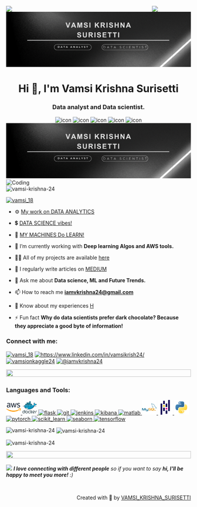 <img align="left" src="https://user-images.githubusercontent.com/65187002/144930161-2f783401-8d27-4fdf-a2f7-cc0ba32f1f1f.gif" width="21%" style="display:inline;"><img align="right" src="https://user-images.githubusercontent.com/65187002/144930161-2f783401-8d27-4fdf-a2f7-cc0ba32f1f1f.gif" width="21%" style="display:inline;">

<img src="https://raw.githubusercontent.com/Vamsi-Krishna-24/Vamsi-Krishna-24/main/VAMSI%20KRISHNA.png" alt="logo">

<h1 align="center">Hi 👋, I'm Vamsi Krishna Surisetti</h1>
<h3 align="center">Data analyst and Data scientist.</h3>

<div align="center">
  <img src="https://techstack-generator.vercel.app/github-icon.svg" alt="icon" width="50" height="50" />
  <img src="https://techstack-generator.vercel.app/python-icon.svg" alt="icon" width="50" height="50" />
  <img src="https://techstack-generator.vercel.app/docker-icon.svg" alt="icon" width="50" height="50" />
  <img src="https://techstack-generator.vercel.app/aws-icon.svg" alt="icon"width="50" height="50" />
  <img src="https://techstack-generator.vercel.app/mysql-icon.svg" alt="icon" width="50" height="50" />
</div>


<img src="https://raw.githubusercontent.com/Vamsi-Krishna-24/Vamsi-Krishna-24/main/VAMSI%20KRISHNA.png" >

<img align="right" alt="Coding" width="600" src="https://miro.medium.com/max/1360/1*zVnWJtyGOX_kUIDm6ccCfQ.gif">


<p align="left"> <img src="https://komarev.com/ghpvc/?username=vamsi-krishna-24&label=Profile%20views&color=0e75b6&style=flat" alt="vamsi-krishna-24" /> </p>

<p align="left"> <a href="https://twitter.com/vamsi_18" target="blank"><img src="https://img.shields.io/twitter/follow/vamsi_18?logo=twitter&style=for-the-badge" alt="vamsi_18" /></a> </p>

- ⚙️ [My work on DATA ANALYTICS ](https://github.com/Vamsi-Krishna-24/RetailData-Analytics-Nexus/blob/main/README.md)


- 💲  [DATA SCIENCE vibes!](https://github.com/Vamsi-Krishna-24/Customer-Segmentation-Sentiment-Analysis-and-Predictive-Modelling./blob/main/README.md)

- 🤝  [MY MACHINES Do LEARN!](https://github.com/Vamsi-Krishna-24/STOCK_MOVEMENT_PREDICTION_/blob/main/README.md)

- 🌱 I’m currently working with **Deep learning Algos and AWS tools.**

- 👨‍💻 All of my projects are available [here](https://github.com/Vamsi-Krishna-24?tab=repositories)

- 📝 I regularly write articles on [MEDIUM](https://medium.com/@iamvkrishna24)

- 💬 Ask me about **Data science, ML and Future Trends.**

- 📫 How to reach me **iamvkrishna24@gmail.com**

- 📄 Know about my experiences [H](https://vamsikrishna-surisetti.tiiny.site)

- ⚡ Fun fact **Why do data scientists prefer dark chocolate? Because they appreciate a good byte of information!**

<h3 align="left">Connect with me:</h3>
<p align="left">
<a href="https://twitter.com/vamsi_18" target="blank"><img align="center" src="https://raw.githubusercontent.com/rahuldkjain/github-profile-readme-generator/master/src/images/icons/Social/twitter.svg" alt="vamsi_18" height="30" width="40" /></a>
<a href="https://linkedin.com/in/https://www.linkedin.com/in/vamsikrish24/" target="blank"><img align="center" src="https://raw.githubusercontent.com/rahuldkjain/github-profile-readme-generator/master/src/images/icons/Social/linked-in-alt.svg" alt="https://www.linkedin.com/in/vamsikrish24/" height="30" width="40" /></a>
<a href="https://kaggle.com/vamsionkaggle24" target="blank"><img align="center" src="https://raw.githubusercontent.com/rahuldkjain/github-profile-readme-generator/master/src/images/icons/Social/kaggle.svg" alt="vamsionkaggle24" height="30" width="40" /></a>
<a href="https://medium.com/@iamvkrishna24" target="blank"><img align="center" src="https://raw.githubusercontent.com/rahuldkjain/github-profile-readme-generator/master/src/images/icons/Social/medium.svg" alt="@iamvkrishna24" height="30" width="40" /></a>
</p>

<img src="https://i.imgur.com/dBaSKWF.gif" height="20" width="100%">

<h3 align="left">Languages and Tools:</h3>
<p align="left"> <a href="https://aws.amazon.com" target="_blank" rel="noreferrer"> <img src="https://raw.githubusercontent.com/devicons/devicon/master/icons/amazonwebservices/amazonwebservices-original-wordmark.svg" alt="aws" width="40" height="40"/> </a> <a href="https://www.docker.com/" target="_blank" rel="noreferrer"> <img src="https://raw.githubusercontent.com/devicons/devicon/master/icons/docker/docker-original-wordmark.svg" alt="docker" width="40" height="40"/> </a> <a href="https://flask.palletsprojects.com/" target="_blank" rel="noreferrer"> <img src="https://www.vectorlogo.zone/logos/pocoo_flask/pocoo_flask-icon.svg" alt="flask" width="40" height="40"/> </a> <a href="https://git-scm.com/" target="_blank" rel="noreferrer"> <img src="https://www.vectorlogo.zone/logos/git-scm/git-scm-icon.svg" alt="git" width="40" height="40"/> </a> <a href="https://www.jenkins.io" target="_blank" rel="noreferrer"> <img src="https://www.vectorlogo.zone/logos/jenkins/jenkins-icon.svg" alt="jenkins" width="40" height="40"/> </a> <a href="https://www.elastic.co/kibana" target="_blank" rel="noreferrer"> <img src="https://www.vectorlogo.zone/logos/elasticco_kibana/elasticco_kibana-icon.svg" alt="kibana" width="40" height="40"/> </a> <a href="https://www.mathworks.com/" target="_blank" rel="noreferrer"> <img src="https://upload.wikimedia.org/wikipedia/commons/2/21/Matlab_Logo.png" alt="matlab" width="40" height="40"/> </a> <a href="https://www.mysql.com/" target="_blank" rel="noreferrer"> <img src="https://raw.githubusercontent.com/devicons/devicon/master/icons/mysql/mysql-original-wordmark.svg" alt="mysql" width="40" height="40"/> </a> <a href="https://pandas.pydata.org/" target="_blank" rel="noreferrer"> <img src="https://raw.githubusercontent.com/devicons/devicon/2ae2a900d2f041da66e950e4d48052658d850630/icons/pandas/pandas-original.svg" alt="pandas" width="40" height="40"/> </a> <a href="https://www.python.org" target="_blank" rel="noreferrer"> <img src="https://raw.githubusercontent.com/devicons/devicon/master/icons/python/python-original.svg" alt="python" width="40" height="40"/> </a> <a href="https://pytorch.org/" target="_blank" rel="noreferrer"> <img src="https://www.vectorlogo.zone/logos/pytorch/pytorch-icon.svg" alt="pytorch" width="40" height="40"/> </a> <a href="https://scikit-learn.org/" target="_blank" rel="noreferrer"> <img src="https://upload.wikimedia.org/wikipedia/commons/0/05/Scikit_learn_logo_small.svg" alt="scikit_learn" width="40" height="40"/> </a> <a href="https://seaborn.pydata.org/" target="_blank" rel="noreferrer"> <img src="https://seaborn.pydata.org/_images/logo-mark-lightbg.svg" alt="seaborn" width="40" height="40"/> </a> <a href="https://www.tensorflow.org" target="_blank" rel="noreferrer"> <img src="https://www.vectorlogo.zone/logos/tensorflow/tensorflow-icon.svg" alt="tensorflow" width="40" height="40"/> </a> </p>

<p><img align="left" src="https://github-readme-stats.vercel.app/api/top-langs?username=vamsi-krishna-24&show_icons=true&locale=en&layout=compact" alt="vamsi-krishna-24" /></p>

<p>&nbsp;<img align="center" src="https://github-readme-stats.vercel.app/api?username=vamsi-krishna-24&show_icons=true&locale=en" alt="vamsi-krishna-24" /></p>

<p><img align="center" src="https://github-readme-streak-stats.herokuapp.com/?user=vamsi-krishna-24&" alt="vamsi-krishna-24" /></p>

<img src="https://i.imgur.com/dBaSKWF.gif" height="20" width="100%">

<img src="https://media.giphy.com/media/LnQjpWaON8nhr21vNW/giphy.gif" width="60"> <em><b>I love connecting with different people</b> so if you want to say <b>hi, I'll be happy to meet you more!</b> :)</em>

<br>
<p align="right" > Created with 🧡 by <a href="https://www.linkedin.com/in/vamsikrish24/">VAMSI_KRISHNA_SURISETTI</a></p>

